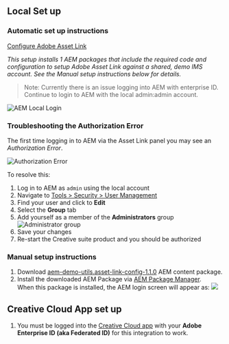 ## Local Set up

### Automatic set up instructions

<a href="/apps/demo-utils/instructions/adobe-asset-link.install.html" class="button">Configure Adobe Asset Link</a>

*This setup installs 1 AEM packages that include the required code and configuration to setup Adobe Asset Link against a shared, demo IMS account. See the Manual setup instructions below for details.*

> Note: Currently there is an issue logging into AEM with enterprise ID. Continue to login to AEM with the local admin:admin account.

![AEM Local Login](./adobe-asset-link/images/aem-login-locally.png)

### Troubleshooting the Authorization Error

The first time logging in to AEM via the Asset Link panel you may see an *Authorization Error*.

![Authorization Error](./adobe-asset-link/images/auth-error.png)

To resolve this:

1. Log in to AEM as `admin` using the local account
2. Navigate to <a href="/libs/granite/security/content/useradmin.html" target="_blank">Tools > Security > User Management</a>
3. Find your user and click to __Edit__
4. Select the **Group** tab
5. Add yourself as a member of the __Administrators__ group
	![Administrator group](./adobe-asset-link/images/administrator-group.png)
6. Save your changes
7. Re-start the Creative suite product and you should be authorized

### Manual setup instructions

<ol>
<li>Download <a
        href="/apps/demo-utils/resources/adobe-asset-link/aem-demo-utils.asset-link-config-1.1.0.zip" x-cq-linkchecker="skip" target="_blank">aem-demo-utils.asset-link-config-1.1.0</a> AEM content package.
</li>
<li>Install the downloaded AEM Package via <a x-cq-linkchecker="skip" href="/crx/packmgr/index.jsp" target="_blank">AEM Package Manager</a>.
     <br/>
     When this package is installed, the AEM login screen will appear as:
     <img src="./adobe-asset-link/images/aem-login.png"/>
</ol>

## Creative Cloud App set up

1. You must be logged into the [Creative Cloud app](https://helpx.adobe.com/creative-cloud/help/manage-apps-services-desktop.html#InstallCreativeClouddesktopapp) with your **Adobe Enterprise ID (aka Federated ID)** for this integration to work.
